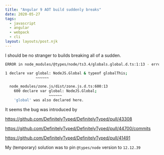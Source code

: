```yaml
---
title: "Angular 9 AOT build suddenly breaks"
date: 2020-05-27
tags:
  - javascript
  - angular
  - webpack
  - cli
layout: layouts/post.njk
---
```

I should be no stranger to builds breaking all of a sudden. 

```bash
ERROR in node_modules/@types/node/ts3.4/globals.global.d.ts:1:13 - error TS2403: Subsequent variable declarations must have the same type.  Variable 'global' must be of type 'Global', but here has type 'Global & typeof globalThis'.

1 declare var global: NodeJS.Global & typeof globalThis;
              ~~~~~~

  node_modules/zone.js/dist/zone.js.d.ts:600:13
    600 declare var global: NodeJS.Global;
                    ~~~~~~
    'global' was also declared here.
```

It seems the bug was introduced by

<https://github.com/DefinitelyTyped/DefinitelyTyped/pull/43308>

<https://github.com/DefinitelyTyped/DefinitelyTyped/pull/44700/commits>

<https://github.com/DefinitelyTyped/DefinitelyTyped/pull/41491>

My (temporary) solution was to pin `@types/node` version to `12.12.39`
